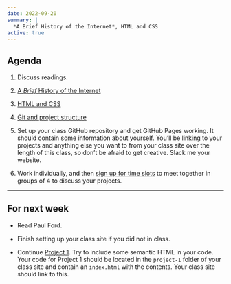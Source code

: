 ```yaml
---
date: 2022-09-20
summary: |
  *A Brief History of the Internet*, HTML and CSS
active: true
---
```



## Agenda

1. Discuss readings.
  
2. [A *Brief* History of the Internet](https://docs.google.com/presentation/d/1X4WGz1pM-7e_H3LYtLuXE6DOubdJWutSpBgix3B3Le0/edit?usp=sharing)

3. [HTML and CSS](https://docs.google.com/presentation/d/1rG2oAekaN15hVS_GesqGp1LwjEEdruYCZC5h1AhClXY/edit?usp=sharing)

4. [Git and project structure](https://docs.google.com/presentation/d/19DmXf-1datXVRUU6PS2C50UJBxhRgP00yiYArbY4g4g/edit?usp=sharing)

5. Set up your class GitHub repository and get GitHub Pages working. It should contain some information about yourself. You’ll be linking to your projects and anything else you want to from your class site over the length of this class, so don’t be afraid to get creative. Slack me your website.

6. Work individually, and then [sign up for time slots](https://docs.google.com/spreadsheets/d/1aKYC62G33C3cRihnkBeMfyp4AWqv8ZuU6QfkiJxL5ug/edit?usp=sharing) to meet together in groups of 4 to discuss your projects.





------------



## For next week


* Read Paul Ford.

* Finish setting up your class site if you did not in class.

* Continue [Project 1](/projects/#project-1-world-as-source). Try to include some semantic HTML in your code. Your code for Project 1 should be located in the `project-1` folder of your class site and contain an `index.html` with the contents. Your class site should link to this.